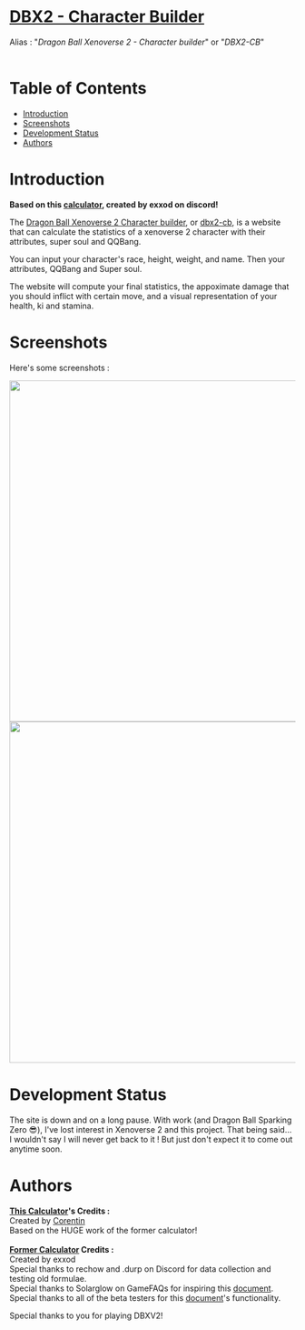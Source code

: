 # [DBX2 - Character Builder](https://dbx2-cb.online)
Alias : "*Dragon Ball Xenoverse 2 - Character builder*" or "*DBX2-CB*"
<br><br>

# Table of Contents

- [Introduction](#introduction)
- [Screenshots](#screenshots)
- [Development Status](#development)
- [Authors](#authors)

# Introduction

**Based on this [calculator](https://docs.google.com/spreadsheets/d/1-X0USOizFtgXmY4Gks8fyA3jB9AeWGxVcmESNkA4lH8/edit#gid=857748813), created by exxod on discord!**

The [Dragon Ball Xenoverse 2 Character builder](https://dbx2-cb.online), or [dbx2-cb](https://dbx2-cb.online), is a website that can calculate the statistics of a xenoverse 2 character with their attributes, super soul and QQBang.

You can input your character's race, height, weight, and name. Then your attributes, QQBang and Super soul.

The website will compute your final statistics, the appoximate damage that you should inflict with certain move, and a visual representation of your health, ki and stamina.

# Screenshots

Here's some screenshots :
<div align="left">
  <img src="https://github.com/Corentin-cott/DBX2-CharacterBuilder/assets/109530954/07d39576-c381-463c-8375-1bed2910f428" width="600" />
  <br>
  <img src="https://github.com/Corentin-cott/DBX2-CharacterBuilder/assets/109530954/b68f45b4-f34a-4a66-b443-de4b40aac197" width="600" />
</div>

# Development Status
The site is down and on a long pause. With work (and Dragon Ball Sparking Zero 😎), I've lost interest in Xenoverse 2 and this project.
That being said... I wouldn't say I will never get back to it ! But just don't expect it to come out anytime soon.

# Authors

**[This Calculator](https://dbx2-cb.online)'s Credits :**<br>
Created by [Corentin](https://github.com/Corentin-cott)<br>
Based on the HUGE work of the former calculator!<br><br>
**[Former Calculator](https://docs.google.com/spreadsheets/d/1-X0USOizFtgXmY4Gks8fyA3jB9AeWGxVcmESNkA4lH8/edit#gid=857748813) Credits :**<br>
Created by exxod<br>
Special thanks to rechow and .durp on Discord for data collection and testing old formulae.<br>
Special thanks to Solarglow on GameFAQs for inspiring this [document](https://steamcommunity.com/sharedfiles/filedetails/?id=1656624487).<br>
Special thanks to all of the beta testers for this [document](https://steamcommunity.com/sharedfiles/filedetails/?id=1656624487)'s functionality.<br>

Special thanks to you for playing DBXV2! 
